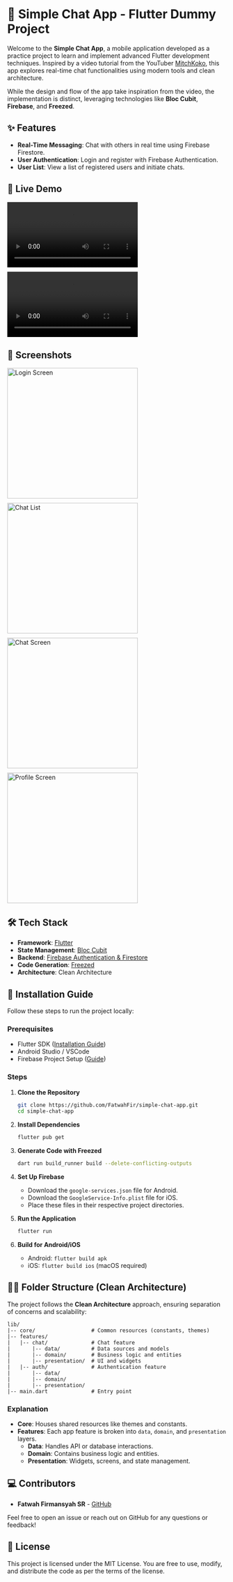 # 📱 Simple Chat App - Flutter Dummy Project

Welcome to the **Simple Chat App**, a mobile application developed as a practice project to learn and implement advanced Flutter development techniques. Inspired by a video tutorial from the YouTuber [MitchKoko](https://www.youtube.com/watch?v=5xU5WH2kEc0&t=3430s&ab_channel=MitchKoko), this app explores real-time chat functionalities using modern tools and clean architecture.

While the design and flow of the app take inspiration from the video, the implementation is distinct, leveraging technologies like **Bloc Cubit**, **Firebase**, and **Freezed**.

## ✨ Features

- **Real-Time Messaging**: Chat with others in real time using Firebase Firestore.
- **User Authentication**: Login and register with Firebase Authentication.
- **User List**: View a list of registered users and initiate chats.

## 🎥 Live Demo

<div style="display: flex; flex-wrap: wrap; gap: 10px;">
    <video controls width="300">
    <source src="assets/videos/1.mp4" type="video/mp4">
    Your browser does not support the video tag.
    </video>
    <video controls width="300">
    <source src="assets/videos/2.mp4" type="video/mp4">
    Your browser does not support the video tag.
    </video>
</div>

## 📱 Screenshots

<div style="display: flex; flex-wrap: wrap; gap: 10px;">
  <img src="assets/images/1.jpg" alt="Login Screen" width="300"/>
  <img src="assets/images/2.jpg" alt="Chat List" width="300"/>
  <img src="assets/images/3.jpg" alt="Chat Screen" width="300"/>
  <img src="assets/images/4.jpg" alt="Profile Screen" width="300"/>
</div>

## 🛠 Tech Stack

- **Framework**: [Flutter](https://flutter.dev/)
- **State Management**: [Bloc Cubit](https://pub.dev/packages/flutter_bloc)
- **Backend**: [Firebase Authentication & Firestore](https://firebase.google.com/)
- **Code Generation**: [Freezed](https://pub.dev/packages/freezed)
- **Architecture**: Clean Architecture

## 🚀 Installation Guide

Follow these steps to run the project locally:

### Prerequisites

- Flutter SDK ([Installation Guide](https://flutter.dev/docs/get-started/install))
- Android Studio / VSCode
- Firebase Project Setup ([Guide](https://firebase.google.com/docs/flutter/setup))

### Steps

1. **Clone the Repository**
   ```bash
   git clone https://github.com/FatwahFir/simple-chat-app.git
   cd simple-chat-app
   ```

2. **Install Dependencies**
   ```bash
   flutter pub get
   ```

3. **Generate Code with Freezed**
   ```bash
   dart run build_runner build --delete-conflicting-outputs
   ```

4. **Set Up Firebase**
   - Download the `google-services.json` file for Android.
   - Download the `GoogleService-Info.plist` file for iOS.
   - Place these files in their respective project directories.

5. **Run the Application**
   ```bash
   flutter run
   ```

6. **Build for Android/iOS**
   - Android: `flutter build apk`
   - iOS: `flutter build ios` (macOS required)

## 🧑‍💻 Folder Structure (Clean Architecture)

The project follows the **Clean Architecture** approach, ensuring separation of concerns and scalability:

```
lib/
|-- core/                  # Common resources (constants, themes)
|-- features/
|   |-- chat/              # Chat feature
|       |-- data/          # Data sources and models
|       |-- domain/        # Business logic and entities
|       |-- presentation/  # UI and widgets
|   |-- auth/              # Authentication feature
|       |-- data/
|       |-- domain/
|       |-- presentation/
|-- main.dart              # Entry point
```

### Explanation

- **Core**: Houses shared resources like themes and constants.
- **Features**: Each app feature is broken into `data`, `domain`, and `presentation` layers.
  - **Data**: Handles API or database interactions.
  - **Domain**: Contains business logic and entities.
  - **Presentation**: Widgets, screens, and state management.

## 💻 Contributors

- **Fatwah Firmansyah SR** - [GitHub](https://github.com/FatwahFir)

Feel free to open an issue or reach out on GitHub for any questions or feedback!

## 📄 License

This project is licensed under the MIT License. You are free to use, modify, and distribute the code as per the terms of the license.